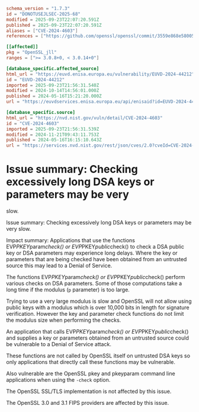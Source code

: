 ```toml
schema_version = "1.7.3"
id = "DONOTUSEJLSEC-2025-68"
modified = 2025-09-23T22:07:20.591Z
published = 2025-09-23T22:07:20.591Z
aliases = ["CVE-2024-4603"]
references = ["https://github.com/openssl/openssl/commit/3559e868e58005d15c6013a0c1fd832e51c73397", "https://github.com/openssl/openssl/commit/53ea06486d296b890d565fb971b2764fcd826e7e", "https://github.com/openssl/openssl/commit/9c39b3858091c152f52513c066ff2c5a47969f0d", "https://github.com/openssl/openssl/commit/da343d0605c826ef197aceedc67e8e04f065f740", "https://www.openssl.org/news/secadv/20240516.txt", "http://www.openwall.com/lists/oss-security/2024/05/16/2", "https://github.com/openssl/openssl/commit/3559e868e58005d15c6013a0c1fd832e51c73397", "https://github.com/openssl/openssl/commit/53ea06486d296b890d565fb971b2764fcd826e7e", "https://github.com/openssl/openssl/commit/9c39b3858091c152f52513c066ff2c5a47969f0d", "https://github.com/openssl/openssl/commit/da343d0605c826ef197aceedc67e8e04f065f740", "https://security.netapp.com/advisory/ntap-20240621-0001/", "https://www.openssl.org/news/secadv/20240516.txt"]

[[affected]]
pkg = "OpenSSL_jll"
ranges = [">= 3.0.8+0, < 3.0.14+0"]

[database_specific.affected_source]
html_url = "https://euvd.enisa.europa.eu/vulnerability/EUVD-2024-44212"
id = "EUVD-2024-44212"
imported = 2025-09-23T21:56:31.540Z
modified = 2024-10-14T14:56:01.000Z
published = 2024-05-16T15:21:20.000Z
url = "https://euvdservices.enisa.europa.eu/api/enisaid?id=EUVD-2024-44212"

[database_specific.source]
html_url = "https://nvd.nist.gov/vuln/detail/CVE-2024-4603"
id = "CVE-2024-4603"
imported = 2025-09-23T21:56:31.539Z
modified = 2024-11-21T09:43:11.753Z
published = 2024-05-16T16:15:10.643Z
url = "https://services.nvd.nist.gov/rest/json/cves/2.0?cveId=CVE-2024-4603"
```

# Issue summary: Checking excessively long DSA keys or parameters may be very

slow.

Issue summary: Checking excessively long DSA keys or parameters may be very slow.

Impact summary: Applications that use the functions EVP*PKEY*param*check() or EVP*PKEY*public*check() to check a DSA public key or DSA parameters may experience long delays. Where the key or parameters that are being checked have been obtained from an untrusted source this may lead to a Denial of Service.

The functions EVP*PKEY*param*check() or EVP*PKEY*public*check() perform various checks on DSA parameters. Some of those computations take a long time if the modulus (`p` parameter) is too large.

Trying to use a very large modulus is slow and OpenSSL will not allow using public keys with a modulus which is over 10,000 bits in length for signature verification. However the key and parameter check functions do not limit the modulus size when performing the checks.

An application that calls EVP*PKEY*param*check() or EVP*PKEY*public*check() and supplies a key or parameters obtained from an untrusted source could be vulnerable to a Denial of Service attack.

These functions are not called by OpenSSL itself on untrusted DSA keys so only applications that directly call these functions may be vulnerable.

Also vulnerable are the OpenSSL pkey and pkeyparam command line applications when using the `-check` option.

The OpenSSL SSL/TLS implementation is not affected by this issue.

The OpenSSL 3.0 and 3.1 FIPS providers are affected by this issue.


